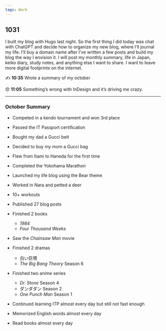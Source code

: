 ```yaml
---
tags: Work
---
```


## 1031 

I built my blog with Hugo last night. 
So the first thing I did today was chat with ChatGPT and decide how to organize my new blog, where I’ll journal my life.
I’ll buy a domain name after I’ve written a few posts and build my blog the way I envision it.
I will post my monthly summary, life in Japan, keiko diary, study notes, and anything else I want to share.
I want to leave more digital footprints on the internet.

✍️ **10:35** Wrote a summary of my october

😠 **11:05** Something’s wrong with InDesign and it’s driving me crazy.







---
### October Summary

- Competed in a kendo tournament and won 3rd place
- Passed the IT Passport certification
- Bought my dad a Gucci belt
- Decided to buy my mom a Gucci bag
- Flew from Itami to Haneda for the first time
- Completed the Yokohama Marathon
- Launched my life blog using the Bear theme
- Worked in Nara and petted a deer

- 10+ workouts
- Published 27 blog posts
- Finished 2 books
  - *1984*
  - *Four Thousand Weeks*
- Saw the *Chainsaw Man* movie
- Finished 2 dramas
  - 白い巨塔
  - *The Big Bang Theory* Season 6
- Finished two anime series
  - *Dr. Stone* Season 4
  - ダンダダン Season 2
  - *One Punch Man* Season 1

- Continued learning ITP almost every day but still not fast enough
- Memorized English words almost every day
- Read books almost every day
